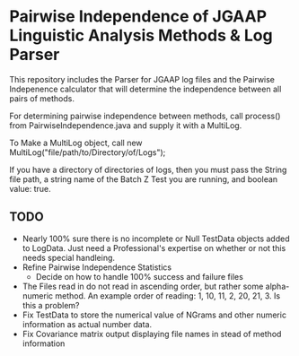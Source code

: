 Pairwise Independence of JGAAP Linguistic Analysis Methods & Log Parser
==

This repository includes the Parser for JGAAP log files and the Pairwise Indepenence calculator that will determine the independence between all pairs of methods.

For determining pairwise independence between methods, call process() from PairwiseIndependence.java and supply it with a MultiLog.

To Make a MultiLog object, call new MultiLog("file/path/to/Directory/of/Logs");

If you have a directory of directories of logs, then you must pass the String file path, a string name of the Batch Z Test you are running, and boolean value: true. 


TODO
--
* Nearly 100% sure there is no incomplete or Null TestData objects added to LogData. Just need a Professional's expertise on whether or not this needs special handleing.
* Refine Pairwise Independence Statistics
    + Decide on how to handle 100% success and failure files
* The Files read in do not read in ascending order, but rather some alpha-numeric method. An example order of reading: 1, 10, 11, 2, 20, 21, 3. Is this a problem?
* Fix TestData to store the numerical value of NGrams and other numeric information as actual number data.
* Fix Covariance matrix output displaying file names in stead of method information


